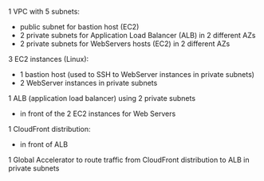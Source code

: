 1 VPC with 5 subnets:

- public subnet for bastion host (EC2)
- 2 private subnets for Application Load Balancer (ALB) in 2 different AZs
- 2 private subnets for WebServers hosts (EC2) in 2 different AZs

3 EC2 instances (Linux):

- 1 bastion host (used to SSH to WebServer instances in private subnets)
- 2 WebServer instances in private subnets

1 ALB (application load balancer) using 2 private subnets

- in front of the 2 EC2 instances for Web Servers

1 CloudFront distribution:

- in front of ALB

1 Global Accelerator to route traffic from CloudFront distribution to ALB in private subnets
